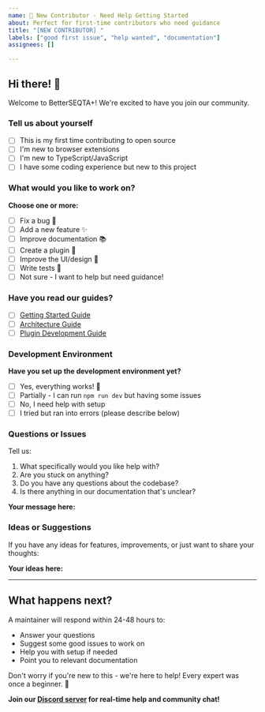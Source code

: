 ```yaml
---
name: 🙋 New Contributor - Need Help Getting Started
about: Perfect for first-time contributors who need guidance
title: "[NEW CONTRIBUTOR] "
labels: ["good first issue", "help wanted", "documentation"]
assignees: []

---
```


## Hi there! 👋

Welcome to BetterSEQTA+! We're excited to have you join our community.

### Tell us about yourself
- [ ] This is my first time contributing to open source
- [ ] I'm new to browser extensions
- [ ] I'm new to TypeScript/JavaScript
- [ ] I have some coding experience but new to this project

### What would you like to work on?

**Choose one or more:**
- [ ] Fix a bug 🐛
- [ ] Add a new feature ✨
- [ ] Improve documentation 📚
- [ ] Create a plugin 🧩
- [ ] Improve the UI/design 🎨
- [ ] Write tests 🧪
- [ ] Not sure - I want to help but need guidance!

### Have you read our guides?

- [ ] [Getting Started Guide](https://github.com/BetterSEQTA/BetterSEQTA-plus/blob/main/docs/GETTING_STARTED_CONTRIBUTING.md)
- [ ] [Architecture Guide](https://github.com/BetterSEQTA/BetterSEQTA-plus/blob/main/docs/ARCHITECTURE.md)
- [ ] [Plugin Development Guide](https://github.com/BetterSEQTA/BetterSEQTA-plus/blob/main/docs/plugins/README.md)

### Development Environment

**Have you set up the development environment yet?**
- [ ] Yes, everything works! 🎉
- [ ] Partially - I can run `npm run dev` but having some issues
- [ ] No, I need help with setup
- [ ] I tried but ran into errors (please describe below)

### Questions or Issues

Tell us:
1. What specifically would you like help with?
2. Are you stuck on anything?
3. Do you have any questions about the codebase?
4. Is there anything in our documentation that's unclear?

**Your message here:**


### Ideas or Suggestions

If you have any ideas for features, improvements, or just want to share your thoughts:

**Your ideas here:**


---

## What happens next?

A maintainer will respond within 24-48 hours to:
- Answer your questions
- Suggest some good issues to work on
- Help you with setup if needed
- Point you to relevant documentation

Don't worry if you're new to this - we're here to help! Every expert was once a beginner. 🚀

**Join our [Discord server](https://discord.gg/YzmbnCDkat) for real-time help and community chat!** 